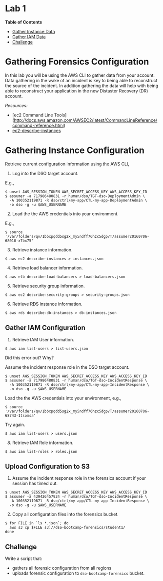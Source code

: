 # Lab 1

**Table of Contents**

- [Gather Instance Data](##gather-instance-configuration)
- [Gather IAM Data](##gather-iam-configuration)
- [Challenge](##challenge)

# Gathering Forensics Configuration

In this lab you will be using the AWS CLI to gather data from your account. Data gathering in the wake of an incident is key to being able to reconstruct the source of the incident. In addition gathering the data will help with being able to reconstruct your application in the new Distaster Recovery (DR) account.

*Resources:*

- [ec2 Command Line Tools] (http://docs.aws.amazon.com/AWSEC2/latest/CommandLineReference/command-reference.html)
- [ec2-describe-instances](http://docs.aws.amazon.com/AWSEC2/latest/CommandLineReference/ApiReference-cmd-DescribeInstances.html)

# Gathering Instance Configuration

Retrieve current configuration information using the AWS CLI,


1. Log into the DSO target account.

  E.g.,

  ```
$ unset AWS_SESSION_TOKEN AWS_SECRET_ACCESS_KEY AWS_ACCESS_KEY_ID
$ assumer -a 717986480831 -r human/dso/TGT-dso-DeploymentAdmin \
    -A 100352119871 -R dso/ctrl/my-app/CTL-my-app-DeploymentAdmin \
    -o dso -g -u $AWS_USERNAME
  ```

2. Load the the AWS credentials into your environment.

  E.g.,

  ```
$ source '/var/folders/qv/1bbxpqdd5sg2x_my5ndff76hzc5dgp/T/assumer20160706-68010-x7bx75'
  ```

3. Retrieve instance information.

  ```
$ aws ec2 describe-instances > instances.json
  ```

4. Retrieve load balancer information.

  ```
$ aws elb describe-load-balancers > load-balancers.json
  ```

5. Retrieve security group information.

  ```
$ aws ec2 describe-security-groups > security-groups.json
  ```

6. Retrieve RDS instance information.

  ```
$ aws rds describe-db-instances > db-instances.json
  ```
## Gather IAM Configuration

1. Retrieve IAM User information.

  ```
$ aws iam list-users > list-users.json
  ```

  Did this error out? Why?

  Assume the incident response role in the DSO target account.

  ```
$ unset AWS_SESSION_TOKEN AWS_SECRET_ACCESS_KEY AWS_ACCESS_KEY_ID
$ assumer -a 717986480831 -r human/dso/TGT-dso-IncidentResponse \
    -A 100352119871 -R dso/ctrl/my-app/CTL-my-app-IncidentResponse \
    -o dso -g -u $AWS_USERNAME
  ```

  Load the the AWS credentials into your environment, e.g.,

  ```
$ source '/var/folders/qv/1bbxpqdd5sg2x_my5ndff76hzc5dgp/T/assumer20160706-68743-1tsomsa'
  ```

  Try again.

  ```
$ aws iam list-users > users.json
  ```

8. Retrieve IAM Role information.

  ```
$ aws iam list-roles > roles.json
  ```

## Upload Configuration to S3

1. Assume the incident response role in the forensics account if your session has timed out.

  ```
$ unset AWS_SESSION_TOKEN AWS_SECRET_ACCESS_KEY AWS_ACCESS_KEY_ID
$ assumer -a 439426457924 -r human/dso/TGT-dso-IncidentResponse \
    -A 100352119871 -R dso/ctrl/my-app/CTL-my-app-IncidentResponse \
    -o dso -g -u $AWS_USERNAME
  ```

2. Copy all configuration files into the forensics bucket.

  ```
$ for FILE in `ls *.json`; do
    aws s3 cp $FILE s3://dso-bootcamp-forensics/student1/
  done
  ```

## Challenge

Write a script that:

* gathers all forensic configuration from all regions
* uploads forensic configuration to `dso-bootcamp-forensics` bucket.

